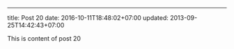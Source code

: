 ---
title: Post 20
date: 2016-10-11T18:48:02+07:00
updated: 2013-09-25T14:42:43+07:00

This is content of post 20